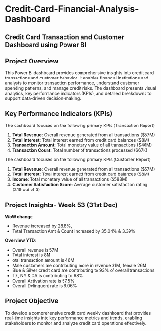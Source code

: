 # Credit-Card-Financial-Analysis-Dashboard

## Credit Card Transaction and Customer Dashboard using Power BI

## Project Overview

This Power BI dashboard provides comprehensive insights into credit card transactions and customer behavior. It enables financial institutions and analysts to monitor transaction performance, understand customer spending patterns, and manage credit risks. The dashboard presents visual analytics, key performance indicators (KPIs), and detailed breakdowns to support data-driven decision-making.

## Key Performance Indicators (KPIs)

The dashboard focuses on the following primary KPIs:(Transaction Report)

1. **Total Revenue**: Overall revenue generated from all transactions ($57M)
2. **Total Interest**: Total interest earned from credit card balances ($8M)
3. **Transaction Amount**: Total monetary value of all transactions ($46M)
4. **Transaction Count**: Total number of transactions processed (667K)

The dashboard focuses on the following primary KPIs:(Customer Report)

1. **Total Revenue**: Overall revenue generated from all transactions ($57M)
2. **Total Interest**: Total interest earned from credit card balances ($8M)
3. **Income**: Total monetary value of all transactions ($588M)
4. **Customer Satisfaction Score**: Average customer satisfaction rating (3.19 out of 5)

## Project Insights- Week 53 (31st Dec)

**WoW change**: 

-  Revenue increased by 28.8%, 
-  Total Transaction Amt & Count increased by 35.04% & 3.39%
  
**Overview YTD**:
-  Overall revenue is 57M
-  Total interest is 8M
-  otal transaction amount is 46M
-  Male customers are contributing more in revenue 31M, female 26M
-  Blue & Silver credit card are contributing to 93% of overall 
transactions
-  TX, NY & CA is contributing to 68%
-  Overall Activation rate is 57.5%
-  Overall Delinquent rate is 6.06%

## Project Objective

To develop a comprehensive credit card weekly dashboard that provides real-time insights into key performance metrics and trends, enabling stakeholders to monitor and analyze credit card operations 
effectively.



